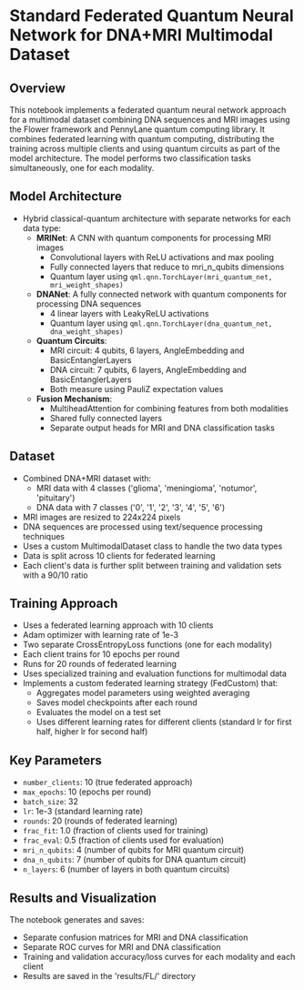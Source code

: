 # Standard Federated Quantum Neural Network for DNA+MRI Multimodal Dataset

## Overview
This notebook implements a federated quantum neural network approach for a multimodal dataset combining DNA sequences and MRI images using the Flower framework and PennyLane quantum computing library. It combines federated learning with quantum computing, distributing the training across multiple clients and using quantum circuits as part of the model architecture. The model performs two classification tasks simultaneously, one for each modality.

## Model Architecture
- Hybrid classical-quantum architecture with separate networks for each data type:
  - **MRINet**: A CNN with quantum components for processing MRI images
    - Convolutional layers with ReLU activations and max pooling
    - Fully connected layers that reduce to mri_n_qubits dimensions
    - Quantum layer using `qml.qnn.TorchLayer(mri_quantum_net, mri_weight_shapes)`
  - **DNANet**: A fully connected network with quantum components for processing DNA sequences
    - 4 linear layers with LeakyReLU activations
    - Quantum layer using `qml.qnn.TorchLayer(dna_quantum_net, dna_weight_shapes)`
  - **Quantum Circuits**:
    - MRI circuit: 4 qubits, 6 layers, AngleEmbedding and BasicEntanglerLayers
    - DNA circuit: 7 qubits, 6 layers, AngleEmbedding and BasicEntanglerLayers
    - Both measure using PauliZ expectation values
  - **Fusion Mechanism**:
    - MultiheadAttention for combining features from both modalities
    - Shared fully connected layers
    - Separate output heads for MRI and DNA classification tasks

## Dataset
- Combined DNA+MRI dataset with:
  - MRI data with 4 classes ('glioma', 'meningioma', 'notumor', 'pituitary')
  - DNA data with 7 classes ('0', '1', '2', '3', '4', '5', '6')
- MRI images are resized to 224x224 pixels
- DNA sequences are processed using text/sequence processing techniques
- Uses a custom MultimodalDataset class to handle the two data types
- Data is split across 10 clients for federated learning
- Each client's data is further split between training and validation sets with a 90/10 ratio

## Training Approach
- Uses a federated learning approach with 10 clients
- Adam optimizer with learning rate of 1e-3
- Two separate CrossEntropyLoss functions (one for each modality)
- Each client trains for 10 epochs per round
- Runs for 20 rounds of federated learning
- Uses specialized training and evaluation functions for multimodal data
- Implements a custom federated learning strategy (FedCustom) that:
  - Aggregates model parameters using weighted averaging
  - Saves model checkpoints after each round
  - Evaluates the model on a test set
  - Uses different learning rates for different clients (standard lr for first half, higher lr for second half)

## Key Parameters
- `number_clients`: 10 (true federated approach)
- `max_epochs`: 10 (epochs per round)
- `batch_size`: 32
- `lr`: 1e-3 (standard learning rate)
- `rounds`: 20 (rounds of federated learning)
- `frac_fit`: 1.0 (fraction of clients used for training)
- `frac_eval`: 0.5 (fraction of clients used for evaluation)
- `mri_n_qubits`: 4 (number of qubits for MRI quantum circuit)
- `dna_n_qubits`: 7 (number of qubits for DNA quantum circuit)
- `n_layers`: 6 (number of layers in both quantum circuits)

## Results and Visualization
The notebook generates and saves:
- Separate confusion matrices for MRI and DNA classification
- Separate ROC curves for MRI and DNA classification
- Training and validation accuracy/loss curves for each modality and each client
- Results are saved in the 'results/FL/' directory